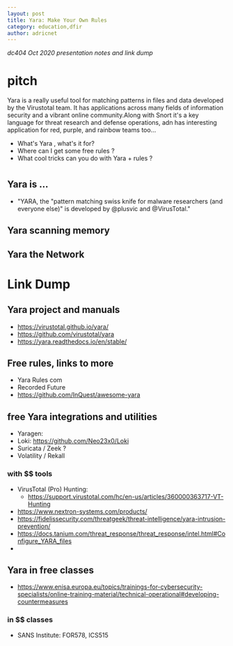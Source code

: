 ```yaml
---
layout: post
title: Yara: Make Your Own Rules
category: education,dfir
author: adricnet
---
```


_dc404 Oct 2020 presentation notes and link dump_

# pitch
Yara is a really useful tool for matching patterns in files and data
developed by the Virustotal team. It has applications across many
fields of information security and a vibrant online community.Along
with Snort it's a key language for threat research and defense
operations, adn has interesting application for red, purple, and
rainbow teams too...

* What's Yara , what's it for?
* Where can I get some free rules ?
* What cool tricks can you do with Yara + rules ?

# 

## Yara is ...

* "YARA, the "pattern matching swiss knife for malware researchers (and everyone else)" is developed by @plusvic and @VirusTotal."

## Yara scanning memory

## Yara the Network

# Link Dump

## Yara project and manuals
* https://virustotal.github.io/yara/
* https://github.com/virustotal/yara
* https://yara.readthedocs.io/en/stable/

## Free rules, links to more
* Yara Rules com
* Recorded Future
* https://github.com/InQuest/awesome-yara

## free Yara integrations and utilities
* Yaragen: 
* Loki: https://github.com/Neo23x0/Loki
* Suricata / Zeek ?
* Volatility / Rekall

### with $$ tools
* VirusTotal (Pro) Hunting: 
    * https://support.virustotal.com/hc/en-us/articles/360000363717-VT-Hunting
* https://www.nextron-systems.com/products/  
* https://fidelissecurity.com/threatgeek/threat-intelligence/yara-intrusion-prevention/
* https://docs.tanium.com/threat_response/threat_response/intel.html#Configure_YARA_files
* 

## Yara in free classes
* https://www.enisa.europa.eu/topics/trainings-for-cybersecurity-specialists/online-training-material/technical-operational#developing-countermeasures

### in $$ classes
* SANS Institute: FOR578, ICS515

